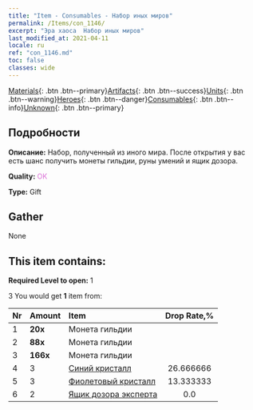```yaml
---
title: "Item - Consumables - Набор иных миров"
permalink: /Items/con_1146/
excerpt: "Эра хаоса  Набор иных миров"
last_modified_at: 2021-04-11
locale: ru
ref: "con_1146.md"
toc: false
classes: wide
---
```

 [Materials](/ru/Items/){: .btn .btn--primary}[Artifacts](/ru/Items/Artifacts/){: .btn .btn--success}[Units](/ru/Items/Units/){: .btn .btn--warning}[Heroes](/ru/Items/Heroes/){: .btn .btn--danger}[Consumables](/ru/Items/Consumables/){: .btn .btn--info}[Unknown](/ru/Items/Unknown/){: .btn .btn--primary}

## Подробности
 **Описание:** Набор, полученный из иного мира. После открытия у вас есть шанс получить монеты гильдии, руны умений и ящик дозора.

 **Quality:** <span style="color: #DA70D6">OK</span>

 **Type:** Gift

## Gather

  None

## This item contains:

 **Required Level to open:** 1

 3 You would get **1** item  from:

  | Nr | Amount |     Item    | Drop Rate,% |
  |:---|:-------|:------------|:---------:|
  | 1 |  **20x** | Монета гильдии |  | 26.666666 | 
  | 2 |  **88x** | Монета гильдии |  | 20.0 | 
  | 3 |  **166x** | Монета гильдии |  | 13.333333 | 
  | 4 | 3 | [Синий кристалл](/ru/Items/con_716/) | 26.666666 | 
  | 5 | 3 | [Фиолетовый кристалл](/ru/Items/con_720/) | 13.333333 | 
  | 6 | 2 | [Ящик дозора эксперта](/ru/Items/con_773/) | 0.0 | 
